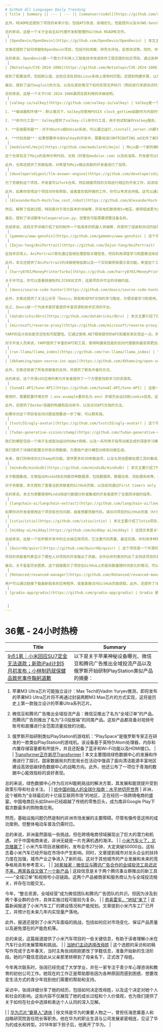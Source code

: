 ```yaml
---
# GitHub All Languages Daily Trending
| Title | Summary || --- | --- || [semanser/codel](https://github.com/semanser/codel) | 这是一个关于全自主AI代理的GitHub README文件。它详细介绍了如何运行这个项目，包括后端API、数据库集成、Docker容器运行等步骤。

此外，README还提到了项目的未来计划，包括API改进、前端优化、性能提升以及与SWE-bench等基准的比较。

总的来说，这是一个关于全自主AI代理开发和管理的GitHub README文件。
 |
| [OpenDevin/OpenDevin](https://github.com/OpenDevin/OpenDevin) | 本文主要介绍了OpenDevin项目，这是一个旨在复制和增强现有软件工程应用的社区驱动项目。通过研究和开发，OpenDevin的目标是利用人工智能（LLMs）简化代码生成任务，并提供更高效的工作工具。

文章还提到了如何贡献到OpenDevin项目，包括代码贡献、研究与评估、反馈测试等。同时，作者鼓励有兴趣的人加入Slack讨论组，以获取更多关于项目的更新和参与机会。

总的来说，OpenDevin是一个致力于利用人工智能技术改进软件工程实践的社区项目。通过各种方式的贡献，参与者可以共同推动这一领域的发展。
 |
| [Notselwyn/CVE-2024-1086](https://github.com/Notselwyn/CVE-2024-1086) | 这个PwnNote提到了一个CVE-2024-1086的漏洞，它是一个通用本地权限提升Proof-of-Concept exploit。这个exploit适用于大多数Linux内核版本（包括Debian, Ubuntu和KernelCTF）。

提到了配置选项，包括默认值，这些应该在目标Linux系统上使用时匹配。还提到构建步骤，以及如何获取编译好的x64二进制文件。

最后，提到了运行exploit的方法，以及在某些情况下如何实现无声执行（例如进行渗透测试时避免检测）。

总的来说，这是一个关于CVE-2024-1086漏洞及其利用的详细说明。
 |
| [valkey-io/valkey](https://github.com/valkey-io/valkey) | Valkey是一个用于构建分布式应用程序的开源框架。以下是关于如何使用Valkey、配置选项、运行服务器以及代码贡献的一些详细信息：

1. **编译器和环境**：默认情况下，Valkey将使用POSIX clock_gettime函数作为内部时钟源。如果想要利用处理器的内部指令时钟，可以设置CFLAGS参数。

2. **命令行工具**：Valkey提供了valkey-cli命令行工具，用于测试和操作Valkey服务。

3. **安装服务器**：对于Ubuntu或Debian系统，可以通过运行./install_server.sh脚本来自动配置Valkey作为后台服务。

4. **代码贡献**：如果想要参与到Valkey的开发中，需要阅读CONTRIBUTING.md文件了解贡献流程。对于安全问题，请参阅SECURITY.md文档。
 |
| [modularml/mojo](https://github.com/modularml/mojo) | Mojo是一个新的编程语言，它结合了Python的语法和生态系统与系统编程和元编程的功能。Mojo的目标是成为Python的超集，并随着其发展不断扩展。

这个仓库包含了Mojo的各种示例代码、文档（托管在modular.com）以及标准库。开发者可以使用这些例子来学习和实践Mojo编程。

此外，仓库还提供了贡献指南，对希望为Mojo做出贡献的开发者进行了指导。
 |
| [developersdigest/llm-answer-engine](https://github.com/developersdigest/llm-answer-engine) | 这个项目是一个混合前端和后端的Next.js版本，以及一个独立的Node.js和Express版本。项目的主要功能是构建一个基于Groq API的问答引擎。

为了贡献到这个项目，开发者可以fork仓库，然后根据项目的文档进行相应的开发工作，如添加新功能、修复bug或优化性能等。完成后，可以通过提交pull request将你的更改合并到主分支。

此外，如果你觉得这个项目对你有帮助，或者喜欢我所做的工作，你可以考虑支持我。这可以通过多种方式实现，比如在Patreon上订阅我、购买我的咖啡、访问我的个人网站或在我的GitHub账户上关注我。
 |
| [AlexanderKoch-Koch/low_cost_robot](https://github.com/AlexanderKoch-Koch/low_cost_robot) | 这段文字是关于一个低成本机器人领袖臂的详细说明。首先，提到了所需材料，包括6个XL330型号的电动伺服驱动器、一个用于连接和控制的板载伺服驱动器板、5V电源供应器以及用于固定和使用的桌夹。 

然后，解释了组装过程，特别是对于简化版本的领袖臂，所有电机都使用5v电压，使得组装更为直接。 

最后，提到了测试脚本teleoperation.py，但警告可能需要调整设备名称。

总结来说，这段文字详细介绍了如何制作一个低成本的机器人领袖臂，并提供了组装和测试的指导。
 |
| [gamemcu/www-genshin](https://github.com/gamemcu/www-genshin) | 这个项目是一个基于xviewer.js的在线网站，用于复刻《原神》启动界面。源码包含前端开发，旨在简化three.js的应用。项目提醒用户不要将代码用于非法用途，并且由于访问量大，免费托管服务受限。作者表示会制作更多有趣的项目开源，并鼓励关注者通过B站账号获取更多信息。
 |
| [Zejun-Yang/AniPortrait](https://github.com/Zejun-Yang/AniPortrait) | 本文主要介绍了我们团队开发的一个音频驱动的肖像动画合成工具——AniPortrait。这个工具能够根据音频内容生成高度逼真的肖像动画，实现了音频与图像动画的无缝转换。

在技术实现上，AniPortrait首先通过音频处理提取关键信息，然后利用深度学习和图像渲染技术生成动态肖像动画。整个过程既灵活又高效。

此外，本文还提供了AniPortrait的详细使用指南以及一个实际案例来展示其功能。希望这个工具能够帮助更多人实现音频驱动的图像动画创作。
 |
| [harry0703/MoneyPrinterTurbo](https://github.com/harry0703/MoneyPrinterTurbo) | 这个项目是一个基于其他MoneyPrinter项目的重构版本。它做了大量的优化，并增加了新的功能。感谢原作者的开源精神。

关于许可证，你可以查看链接到的LICENSE文件，这是项目许可证的详细内容。
 |
| [doocs/source-code-hunter](https://github.com/doocs/source-code-hunter) | 本文主要介绍了GitHub技术社区Doocs的技术分享平台。它是一个专注于分享技术领域知识的社区，包括但不限于Java工程进阶知识、编程书籍推荐等。

此外，文章还提供了关注公众号「Doocs」获取离线PDF文档的学习路径，方便读者学习和使用。

总之，Doocs是一个为技术爱好者提供丰富资源和技术交流的平台。
 |
| [databricks/dbrx](https://github.com/databricks/dbrx) | 本文主要介绍了Databricks的模型服务，即如何使用Mosaic AI Model Serving来部署和使用DBRX（深度学习基础模型）模型。同时提到了其他支持DBRX的平台和服务，以及如何处理模型输出或社区讨论的问题。最后还概述了Databricks的开源许可证和接受使用政策等内容。
 |
| [microsoft/reverse-proxy](https://github.com/microsoft/reverse-proxy) | YARP（Yet Another Reverse Proxy）是一个用于构建高性能HTTP反向代理服务器的项目。该项目旨在提供一个易于定制和扩展的基础设施，以满足不同场景下的反向代理需求。

YARP的设计目标是灵活性和可配置性。它通过使用.NET框架提供的API和服务来实现这一点。用户可以根据自己的需求选择不同的模块和功能，并进行相应的配置。

对于开发人员来说，YARP提供了丰富的API和工具，使得构建高性能的反向代理服务器变得更加高效和便捷。同时，项目还鼓励社区参与，共同推动项目的持续改进和发展。
 |
| [run-llama/llama_index](https://github.com/run-llama/llama_index) | "LLamaIndex" 是一个用于构建和使用基于LLMs（语言模型）的自然语言处理应用的数据框架。它提供了一套工具，包括数据连接器、索引结构、查询引擎等，使得用户能够方便地将他们的数据与LLM服务集成，从而实现更复杂的自然语言处理任务。
 |
| [dkhamsing/open-source-ios-apps](https://github.com/dkhamsing/open-source-ios-apps) | 本文是一个关于开源iOS应用列表的总结。列表由作者dkhamsing维护，包括App Store上的项目、不再维护的项目和最新的更新项目。

此外，文章还感谢了所有贡献者的支持，并提供了联系作者的方式。

总的来说，这个开源iOS应用列表为开发者提供了一个方便查找和学习的资源库。
 |
| [SunoAI-API/Suno-API](https://github.com/SunoAI-API/Suno-API) | 这是一份关于Suno AI API的Python和FastAPI实现的简介。它支持生成歌曲、歌词等，且内置了自动令牌维护和保持活跃的功能。

使用时，需要配置环境文件（.env.example重命名为.env）并填充会话ID和cookie信息。这些初始信息通常从浏览器中获取，并会自动保持活跃。

此外，还提供了Docker容器的构建和启动命令，以及访问API文档的方法。

如果你对这个项目有任何问题或想要进一步了解，可以联系我。
 |
| [txstc55/ugly-avatar](https://github.com/txstc55/ugly-avatar) | 这个项目遵循 Attribution-NonCommercial 4.0 国际许可，这意味着该项目不允许用于商业用途。如果想要将此项目作为网站的avatar生成器使用，是自由的；但如果构建一个主要基于此代码的应用程序，则强烈反对这样的实践。作者不想因为有人抄袭他的代码并从中获利而感到沮丧。
 |
| [fudan-generative-vision/champ](https://github.com/fudan-generative-vision/champ) | 我们的项目名为Champ，它是一个基于3D参数指导的人类图像动画工具。Champ的目标是提供一种可控和一致的图像生成方式。

我们的模型包括一个用于生成驱动运动的UNet网络，以及一系列用于指导动画生成的深度学习模型，如Guidance Encoders。

我们提供了详细的配置文件和示例数据，方便用户进行模型训练和动画生成。

未来，我们将继续优化Champ的功能，提供更多的3D参数选项，以及与其他图像处理工具的集成。
 |
| [mindsdb/mindsdb](https://github.com/mindsdb/mindsdb) | 本文主要介绍了MindsDB的安装、数据集成和贡献者指南。首先，提供了Docker镜像的下载链接，方便用户快速获取。接着，详细阐述了如何通过Docker或pip进行安装，并提供了常见问题的解答。

关于数据集成，文章指出MindsDB支持数百种数据源，包括数据库、数据仓库、流处理系统等。并提供了创建新数据源的步骤和注意事项。

对于贡献者，本文提到了查看当前贡献者的GitHub页面，以及如何通过First timers only issues参与到项目中来。同时，也鼓励有兴趣的人参与进来，共同推动MindsDB的发展。

总的来说，本文为想要使用MindsDB进行数据分析或集成的开发者提供了全面而详细的指导。
 |
| [langchain-ai/langchain-extract](https://github.com/langchain-ai/langchain-extract) | 本文主要介绍了如何在本地运行LangChain的提取服务器。首先，需要配置环境变量，如OpenAI API密钥。然后，使用Poetry进行环境设置和安装所需依赖。接着，创建数据库和迁移文件，以便管理数据结构。最后，通过Makefile执行测试、格式化等操作。

如果你对开发或使用这个项目有任何问题，或者想要贡献代码，请访问项目的GitHub页面（https://github.com/langchain-ai/langchain-extract）并参与讨论。
 |
| [istio/istio](https://github.com/istio/istio) | 本文主要介绍了Istio项目，它是Cloud Native Computing Foundation（CNCF）的一个项目。文章详细描述了Istio的代码库分布，各个组件的功能以及如何通过GitHub进行问题跟踪和优先级设定。最后，还提到了Istio是CNCF项目这一事实。
 |
| [midday-ai/midday](https://github.com/midday-ai/midday) | 这段文本是关于一个名为"Midday"的项目或应用的介绍。它详细描述了项目的架构，包括使用Monorepo、Bun、React和TypeScript等技术。此外，还提到了项目的托管服务，如Supabase和Vercel，以及使用的各种服务，如Trigger.dev和Loops等。

总结来说，这是一个在积极开发中的企业级应用项目，它注重代码质量、最佳实践，并利用多种服务来提升用户体验。
 |
| [QuivrHQ/quivr](https://github.com/QuivrHQ/quivr) | 这个项目是一个开源的Quivr应用程序，它使用Apache 2.0 License。项目的目标是提供一个用于学习和分享编程知识的平台。

项目的贡献者列表显示了哪些人对项目的开发做出了贡献。合作伙伴列表则列出了支持该项目的其他组织或个人。

最后，关于星星历史图表，这个链接展示了项目在GitHub上的星标数量随时间变化的情况，可以用来观察项目的受欢迎程度如何随着时间推移而变化。
 |
| [ReVanced/revanced-manager](https://github.com/ReVanced/revanced-manager) | 应用ReVanced Manager用于Android设备，它使用ReVanced Patcher进行应用程序的修补。该应用具有简单易用的用户界面，支持多种自定义选项，包括配置API、选择源代码、语言设置、签名keystore、主题定制等。

用户可以通过链接下载最新版本的应用程序，或者直接访问GitHub页面获取。此外，还提供了详细的文档供用户参考学习如何使用ReVanced Manager进行应用程序的修补和个性化定制。
 |
| [gradio-app/gradio](https://github.com/gradio-app/gradio) | Gradio 是一个用于轻松分享和测试机器学习模型的开源工具。它允许用户在野外环境中无需复杂设置即可快速共享和测试他们的模型。通过@article{abid2019gradio, ...},您可以查阅完整的论文引用以在您的工作中使用Gradio时进行适当的引用。


 |
---
```

# 36氪 - 24小时热榜
| Title | Summary |
| --- | --- |
| [9点1氪｜小米回应SU7定金无法退款；新款iPad计划5月初发布；小林制药就保健品致死事件鞠躬道歉](https://www.36kr.com/p/2710906856716162) | 以下是关于苹果神秘设备曝光、微信豆和腾讯广告推出全域投流产品以及俄罗斯开始研制PlayStation类似产品的摘要：

1. 苹果M3 Ultra芯片可能独立设计：Max Tech的Vadim Yuryev推测，即将发布的苹果M3 Ultra芯片将不再通过封装两颗M3 Max芯片的方式实现，这将是历史上第一款独立设计的苹果Ultra系列芯片。

2. 微信豆和腾讯广告推出全域投流产品：微信豆推出了名为“全域订单”的产品，而腾讯广告则推出了名为“3.0投放端”的同类产品。这些产品都具备对视频号账号和直播进行全范围流量投放的功能。

3. 俄罗斯开始研制类似PlayStation的游戏机：“PlaySpace”是俄罗斯专家正在研发的一款类似PlayStation的游戏机。该设备基于英特尔Atom处理器，内存和内置存储容量都有所提升，并且还配备了蓝牙和Wi-Fi功能以及HDMI接口。
 |
| [Transformer正在耗尽Transformer](https://www.36kr.com/p/2710587015018633) | 本文主要围绕绿色数据中心的发展和作用进行了探讨。国家数据局刘烈宏局长在活动中强调了面向清洁能源丰富地区建设高效低碳绿色数据中心的战略方向。此外，他还公布了一项位于青海的数据中心能效指标的良好表现。

总的来说，绿色数据中心作为应对AI能耗挑战的解决方案，其发展和能效提升受到政策引导和社会关注。
 |
| [给中国创始人的全球化指南：水平地切开世界](https://www.36kr.com/p/2710443187615619) | 非洲，这个被称为“全球最后的十亿级互联网市场”的地区，正在经历一场跨境电商的盛宴。中国电商巨头如Shein已经超越了传统的零售巨头，成为南非Google Play下载次数最多的购物类应用。

然而，基础设施问题仍然是制约非洲市场发展的主要障碍。尽管有像传音这样的成功案例，但整体电动车普及仍需时日。

总的来说，非洲虽然面临一些挑战，但在跨境电商领域展现出了巨大的潜力和机遇。对于中国电商来说，非洲无疑是一片充满机遇的海洋。
 |
| [小米汽车火了，北京赌赢了](https://www.36kr.com/p/2710159114729346) | 小米汽车项目进展顺利，发布会市27分钟，大定突破50000台。这标志着小米汽车已经开始在市场中产生影响。同时，文章提到城市对龙头企业的扶持力度在加强，城市产业之争进入了新阶段。这对于其他城市的产业发展和未来的竞争格局具有参考意义。
 |
| [36氪独家｜微信豆与腾讯广告合作的全域投流工具迟迟不来，两家各自又做了一个新产品](https://www.36kr.com/p/2706158370994051) | 这段信息是关于两个腾讯事业群推出的新工具——“全域订单”和视频号小店链路。这两个产品被商家和服务商认为与全域投流相关，并存在功能交叉。

今年，“整合资源，全域经营”成为微信团队和腾讯广告团队的共识。但因为涉及到两个事业群的合作，具体实施过程可能较为复杂。
 |
| [恭喜雷军，“地狱”来了](https://www.36kr.com/p/2709988242045065) | 这篇新闻报道了小米汽车工厂的建设情况和产能规划。文章提到小米汽车工厂已开工，并预计在未来几年内实现量产落地。

此外，报道还提到了小米汽车面临的挑战，包括如何应对市场变化、保证产品质量以及避免潜在的产能危机等。

总的来说，这篇报道提供了小米汽车项目的一些关键信息，有助于读者理解小米在汽车行业的发展策略和挑战。
 |
| [当她们主动选择改母姓](https://www.36kr.com/p/2710039231330184) | 这个选题的采访和初稿写作完成于去年春天，当时主角张阔刚刚更改了学籍信息，准备开始新的生活阶段。她的户籍信息因此从父亲那里转移到了母亲名下，正式改了母姓。

今年再次联系时，张阔已经完成了大学学业，并在一家专注于青少年心理咨询和教育的初创公司工作。她现在的工作正是帮助那些因为各种原因而感到困惑、想要改变生活方式的青少年找到他们需要的帮助和支持。

采访中，张阔详细分享了她的经历，包括如何决定改母姓，以及这个决定对她个人和社会的影响。这些内容不仅展现了她的成长过程和个人价值观，也为我们提供了关于如何在社会中选择和表达个人认同的深入见解。














 |
| [华为芯片“奠基人”退休](https://www.36kr.com/p/2710020587370375) | 徐文伟是华为的重要人物之一，曾担任海思奠基人和战略研究院首任院长等职务。他在华为的职业生涯与公司发展紧密相连，见证了华为的成长和转型。2018年卸下担子后，他离开了华为。
 |
